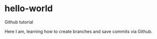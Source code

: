 # hello-world
Github tutorial

Here I am, learning how to create branches and save commits via Github. 
